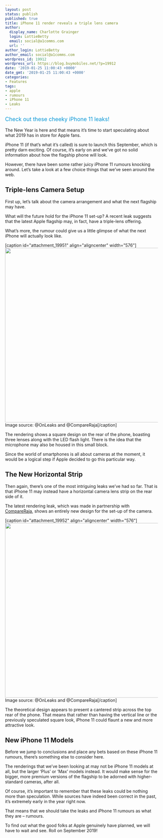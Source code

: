 ```yaml
---
layout: post
status: publish
published: true
title: iPhone 11 render reveals a triple lens camera
author:
  display_name: Charlotte Grainger
  login: LottieBetty
  email: social@a1comms.com
  url: ''
author_login: LottieBetty
author_email: social@a1comms.com
wordpress_id: 19912
wordpress_url: https://blog.buymobiles.net/?p=19912
date: '2019-01-25 11:00:43 +0000'
date_gmt: '2019-01-25 11:00:43 +0000'
categories:
- Features
tags:
- apple
- rumours
- iPhone 11
- Leaks
---
```

<p><span class="postStandFirst" style="color: #0896d5; line-height: 26px; font-size: 18px;">Check out these cheeky iPhone 11 leaks!</span></p>
<p>The New Year is here and that means it&rsquo;s time to start speculating about what 2019 has in store for Apple fans.</p>
<p>iPhone 11 (if that&rsquo;s what it&rsquo;s called) is sure to launch this September, which is pretty darn exciting. Of course, it&rsquo;s early on and we&rsquo;ve got no solid information about how the flagship phone will look.</p>
<p>However, there have been some rather juicy iPhone 11 rumours knocking around. Let&rsquo;s take a look at a few choice things that we&rsquo;ve seen around the web.</p>
<h2>Triple-lens Camera Setup</h2>
<p>First up, let&rsquo;s talk about the camera arrangement and what the next flagship may have.</p>
<p>What will the future hold for the iPhone 11 set-up? A recent leak suggests that the latest Apple flagship may, in fact, have a triple-lens offering.</p>
<p>What&rsquo;s more, the rumour could give us a little glimpse of what the next iPhone will actually look like.</p>
<p>[caption id="attachment_19951" align="aligncenter" width="576"]<img class="wp-image-19951 size-full" src="https://lh3.googleusercontent.com/nM5qWwoctqjYcx-9zhSFkHiQNQy6N3l0PMMT-G1KPZQX5vLc7SmO4VMjwofIfMSQjROci-FD1hC_ejuAm3AC3TB8=s0" alt="" width="576" height="576" /> Image source: @OnLeaks and @CompareRaja[/caption]</p>
<p>The rendering shows a square design on the rear of the phone, boasting three lenses along with the LED flash light. There is the idea that the microphone may also be housed in this small block.</p>
<p>Since the world of smartphones is all about cameras at the moment, it would be a logical step if Apple decided to go this particular way.</p>
<h2>The New Horizontal Strip</h2>
<p>Then again, there&rsquo;s one of the most intriguing leaks we&rsquo;ve had so far. That is that iPhone 11 may instead have a horizontal camera lens strip on the rear side of it.</p>
<p>The latest rendering leak, which was made in partnership with <a href="https://www.compareraja.in/blog/compareraja-exclusive-apple-iphone-xi-2019-leaked-in-renders-features-horizontally-stacked-triple-camera-unit/" target="_blank" rel="noopener">CompareRaja</a>, shows an entirely new design for the set-up of the camera.</p>
<p>[caption id="attachment_19952" align="aligncenter" width="576"]<img class="wp-image-19952 size-full" src="https://lh3.googleusercontent.com/nihN2poNPYt0hngXSEydPqhpSvm6JMjsmGP3gPvWi3LV108P9h7x0rOUzMRoQUSSiPwI7oqTgg9fxfbJe17xwo4=s0" alt="" width="576" height="576" /> Image source: @OnLeaks and @CompareRaja[/caption]</p>
<p>The theoretical design appears to present a cantered strip across the top rear of the phone. That means that rather than having the vertical line or the previously speculated square look, iPhone 11 could flaunt a new and more attractive look.</p>
<h2>New iPhone 11 Models</h2>
<p>Before we jump to conclusions and place any bets based on these iPhone 11 rumours, there&rsquo;s something else to consider here.</p>
<p>The renderings that we&rsquo;ve been looking at may not be iPhone 11 models at all, but the larger &lsquo;Plus&rsquo; or &lsquo;Max&rsquo; models instead. It would make sense for the bigger, more premium versions of the flagship to be adorned with higher-standard cameras, after all.</p>
<p>Of course, it&rsquo;s important to remember that these leaks could be nothing more than speculation. While sources have indeed been correct in the past, it&rsquo;s extremely early in the year right now.</p>
<p>That means that we should take the leaks and iPhone 11 rumours as what they are &ndash; rumours.</p>
<p>To find out what the good folks at Apple genuinely have planned, we will have to wait and see. Roll on September 2019!</p>
